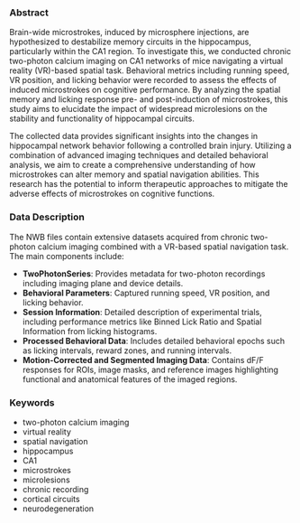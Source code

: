 ### Abstract

Brain-wide microstrokes, induced by microsphere injections, are hypothesized to destabilize memory circuits in the hippocampus, particularly within the CA1 region. To investigate this, we conducted chronic two-photon calcium imaging on CA1 networks of mice navigating a virtual reality (VR)-based spatial task. Behavioral metrics including running speed, VR position, and licking behavior were recorded to assess the effects of induced microstrokes on cognitive performance. By analyzing the spatial memory and licking response pre- and post-induction of microstrokes, this study aims to elucidate the impact of widespread microlesions on the stability and functionality of hippocampal circuits.

The collected data provides significant insights into the changes in hippocampal network behavior following a controlled brain injury. Utilizing a combination of advanced imaging techniques and detailed behavioral analysis, we aim to create a comprehensive understanding of how microstrokes can alter memory and spatial navigation abilities. This research has the potential to inform therapeutic approaches to mitigate the adverse effects of microstrokes on cognitive functions.

### Data Description

The NWB files contain extensive datasets acquired from chronic two-photon calcium imaging combined with a VR-based spatial navigation task. The main components include:
- **TwoPhotonSeries**: Provides metadata for two-photon recordings including imaging plane and device details.
- **Behavioral Parameters**: Captured running speed, VR position, and licking behavior.
- **Session Information**: Detailed description of experimental trials, including performance metrics like Binned Lick Ratio and Spatial Information from licking histograms.
- **Processed Behavioral Data**: Includes detailed behavioral epochs such as licking intervals, reward zones, and running intervals.
- **Motion-Corrected and Segmented Imaging Data**: Contains dF/F responses for ROIs, image masks, and reference images highlighting functional and anatomical features of the imaged regions.

### Keywords

- two-photon calcium imaging
- virtual reality
- spatial navigation
- hippocampus
- CA1
- microstrokes
- microlesions
- chronic recording
- cortical circuits
- neurodegeneration